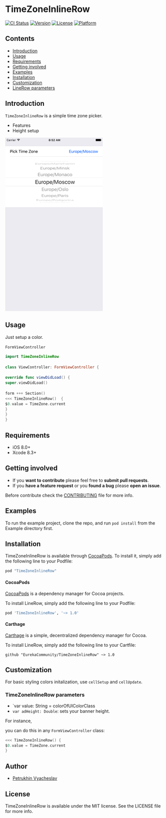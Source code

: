 # TimeZoneInlineRow

[![CI Status](http://img.shields.io/travis/yurevich1/TimeZoneInlineRow.svg?style=flat)](https://travis-ci.org/yurevich1/TimeZoneInlineRow)
[![Version](https://img.shields.io/cocoapods/v/TimeZoneInlineRow.svg?style=flat)](http://cocoapods.org/pods/TimeZoneInlineRow)
[![License](https://img.shields.io/cocoapods/l/TimeZoneInlineRow.svg?style=flat)](http://cocoapods.org/pods/TimeZoneInlineRow)
[![Platform](https://img.shields.io/cocoapods/p/TimeZoneInlineRow.svg?style=flat)](http://cocoapods.org/pods/TimeZoneInlineRow)


## Contents
* [Introduction](#introduction)
* [Usage](#usage)
* [Requirements](#requirements)
* [Getting involved](#getting-involved)
* [Examples](#examples)
* [Installation](#installation)
* [Customization](#customization)
* [LineRow parameters](#nativeexpressrow-parameters)

## Introduction

`TimeZoneInlineRow` is a simple time zone picker.

* Features
* Height setup

<img src="Media/screenshot.png" width="313"/>

## Usage

Just setup a color.

`FormViewController`

```swift
import TimeZoneInlineRow

class ViewController: FormViewController {

override func viewDidLoad() {
super.viewDidLoad()

form +++ Section()
<<< TimeZoneInlineRow()  {
$0.value = TimeZone.current
}
}
}
```

## Requirements

* iOS 8.0+
* Xcode 8.3+

## Getting involved

* If you **want to contribute** please feel free to **submit pull requests**.
* If you **have a feature request** or you **found a bug** please **open an issue**.

Before contribute check the [CONTRIBUTING](CONTRIBUTING.md) file for more info.

## Examples

To run the example project, clone the repo, and run `pod install` from the Example directory first.

## Installation

TimeZoneInlineRow is available through [CocoaPods](http://cocoapods.org). To install
it, simply add the following line to your Podfile:

```ruby
pod "TimeZoneInlineRow"
```


#### CocoaPods

[CocoaPods](https://cocoapods.org/) is a dependency manager for Cocoa projects.

To install LineRow, simply add the following line to your Podfile:

```ruby
pod 'TimeZoneInlineRow', '~> 1.0'
```

#### Carthage

[Carthage](https://github.com/Carthage/Carthage) is a simple, decentralized dependency manager for Cocoa.

To install LineRow, simply add the following line to your Cartfile:

```ogdl
github "EurekaCommunity/TimeZoneInlineRow" ~> 1.0
```


## Customization

For basic styling colors initalization, use `cellSetup` and `cellUpdate`.

### TimeZoneInlineRow parameters

* `var value: String  = colorOfUIColorClass
* `var adHeight: Double`: sets your banner height.

For instance,

you can do this in any `FormViewController` class:

```swift
<<< TimeZoneInlineRow() {
$0.value = TimeZone.current
}
```




## Author

* [Petrukhin Vyacheslav](http://slava.online)


## License

TimeZoneInlineRow is available under the MIT license. See the LICENSE file for more info.


